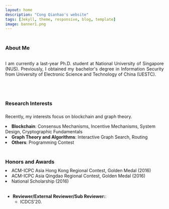 ```yaml
---
layout: home
description: "Cong Qianhao's website"
tags: [Jekyll, theme, responsive, blog, template]
image: banner1.png
---
```

<h3 style="margin-bottom:0px;padding-top:20px;">About Me</h3> <br>

<p align="justify">I am currently a last-year Ph.D. student at National University of Singapore (NUS). Previously, I obtained my bachelor's degree in Information Security from University of Electronic Science and Technology of China (UESTC). </p>
<br />


<h3 style="margin-bottom:-8px;padding-top:20px;">Research Interests</h3> <br>
<p align="justify">Recently, my interests focus on blockchain and graph theory.
</p>
<li>	    
<b>Blockchain</b>:  Consensus Mechanisms, Incentive Mechanisms, System Design, Cryptographic Fundamentals
</li>
<li>	    
<b>Graph Theory and Algorithms</b>:  Interactive Graph Search, Routing
</li>
<li>	    
<b>Others</b>:  Programming Contest
</li>

<h3 style="margin-bottom:-8px;padding-top:20px;">Honors and Awards</h3> <br>
<li>	    
ACM-ICPC Asia Hong Kong Regional Contest, Golden Medal (2016)
</li>
<li>	    
ACM-ICPC Asia Qingdao Regional Contest, Golden Medal (2016)
</li>
<li>	    
National Scholarship (2016)
</li>

<ul style="margin-left:0px;">

<br>	

<li> 
<b>Reviewer/External Reviewer/Sub Reviewer:</b>:
	<ul>
	<li> ICDCS'20.
	</li>
	</ul>
</li>
<br>

</ul>

<br>
<br>
<br>
